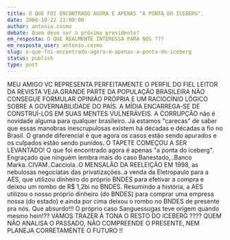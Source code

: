 ```yaml
---
title: O QUE FOI ENCONTRADO AGORA É APENAS "A PONTA DO ICEBERG". 
date: 2006-10-22 21:00:00
author: antonio.cosmo
debate: Quem deve ser o próximo presidente?
em_resposta: O QUE REALMENTE INTERESSA PARA NÓS ???
em_resposta_user: antonio.cosmo
slug: o-que-foi-encontrado-agora-e-apenas-a-ponta-do-iceberg
status: publish 
type: post
---
```


MEU AMIGO VC REPRESENTA PERFEITAMENTE O PERFIL DO FIEL LEITOR DA REVISTA VEJA.GRANDE PARTE DA POPULAÇÃO BRASILEIRA NÃO CONSEGUE FORMULAR OPINIÃO PRÓPRIA E UM RACIOCÍNIO LÓGICO SOBRE A GOVERNABILIDADE DO PAÍS. A MÍDIA ENCARREGA-SE DE CONSTRUÍ-LOS EM SUAS MENTES VULNERÁVEIS. 
A CORRUPÇÃO não é novidade alguma para qualquer brasileiro. Já estamos "carecas" de saber que essas manobras inescrupulosas existem há décadas e décadas a fio no Brasil. O grande diferencial é que agora os casos estão sendo apurados e os culpados estão sendo punidos. O TAPETE COMEÇOU A SER LEVANTADO!
O que foi encontrado agora é apenas "a ponta do iceberg". Engraçado que ninguém lembra mais do caso Banestado,..Banco Marka..CIVAM..Cacciola..O MENSALÃO DA REELEIÇÃO EM 1998, as nebulosas negociatas das privatizações..a venda da Eletropaulo para a AES, que utilizou dinheiro do próprio BNDES para efetivar a compra e deixou um rombo de R$ 1,2bi no BNDES. Resumindo a história, a AES utilizou o nosso próprio dinheiro (do BNDES) para comprar uma empresa nossa (do estado) e ainda por cima deixou o rombo no BNDES de presente pra nós. Que absurdo!!!
O próprio caso Sanguessugas teve origem quando mesmo hein!?? VAMOS TRAZER À TONA O RESTO DO ICEBERG ????
QUEM NÃO ANALISA O PASSADO, NÃO COMPREENDE O PRESENTE, NEM PLANEJA CORRETAMENTE O FUTURO !!
